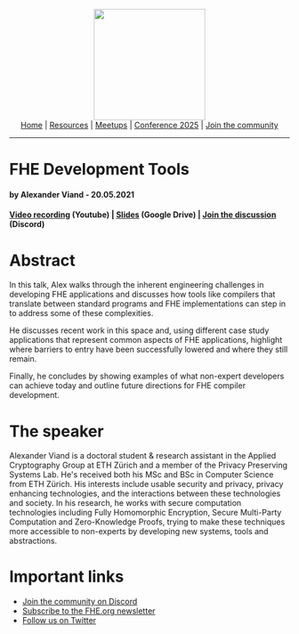 <!-- Main header navigation -->
<p align="center">
  <img width="200" src="https://user-images.githubusercontent.com/5758427/180978488-db825482-5a58-4c7c-9589-c494a6f0be04.png"><br/>
  <a href="https://fhe-org.github.io">Home</a> | <a href="https://fhe-org.github.io/resources">Resources</a> | <a href="https://fhe-org.github.io/meetups/">Meetups</a> | <a href="https://fhe-org.github.io/conferences/conference-2025/">Conference 2025</a> | <a href="https://fhe-org.github.io/community">Join the community</a>
</p>
<hr/>
<!-- /Main header navigation -->


# FHE Development Tools
#### by Alexander Viand - 20.05.2021

#### <a href="https://www.youtube.com/watch?v=G8idc7koqWs">Video recording</a> (Youtube) | <a href="https://cdn.fhe.org/slides/fhe_tools_slides_alex_viand.pdf">Slides</a> (Google Drive) | <a href="https://discord.fhe.org">Join the discussion</a> (Discord)

# Abstract
In this talk, Alex walks through the inherent engineering challenges in developing FHE applications and discusses how tools like compilers that translate between standard programs and FHE implementations can step in to address some of these complexities.

He discusses recent work in this space and, using different case study applications that represent common aspects of FHE applications, highlight where barriers to entry have been successfully lowered and where they still remain.

Finally, he concludes by showing examples of what non-expert developers can achieve today and outline future directions for FHE compiler development.

# The speaker
Alexander Viand is a doctoral student & research assistant in the Applied Cryptography Group at ETH Zürich and a member of the Privacy Preserving Systems Lab. He's received both his MSc and BSc in Computer Science from ETH Zürich. His interests include usable security and privacy, privacy enhancing technologies, and the interactions between these technologies and society. In his research, he works with secure computation technologies including Fully Homomorphic Encryption, Secure Multi-Party Computation and Zero-Knowledge Proofs, trying to make these techniques more accessible to non-experts by developing new systems, tools and abstractions.

# Important links
- <a href="https://discord.fhe.org">Join the community on Discord</a>
- <a href="https://fheorg.substack.com">Subscribe to the FHE.org newsletter</a>
- <a href="https://twitter.com/fhe_org">Follow us on Twitter</a>

